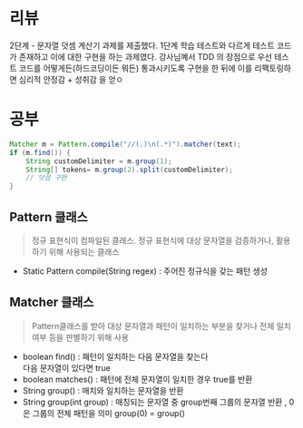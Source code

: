 # 리뷰

2단계 - 문자열 덧셈 계산기 과제를 제출했다. 1단계 학습 테스트와 다르게 테스트 코드가 존재하고 이에 대한 구현을 하는 과제였다.  강사님꼐서 TDD 의 장점으로 우선 테스트 코드를 어떻게든(하드코딩이든 뭐든) 통과시키도록 구현을 한 뒤에 이를 리팩토링하면 심리적 안정감 + 성취감 을 얻ㅇ
# 공부

```java
Matcher m = Pattern.compile("//(.)\n(.*)").matcher(text);
if (m.find()) {
    String customDelimiter = m.group(1);
    String[] tokens= m.group(2).split(customDelimiter);
    // 덧셈 구현
}
```

## Pattern 클래스
> 정규 표현식이 컴파일된 클래스. 정규 표현식에 대상 문자열을 검증하거나, 활용하기 위해 사용되는 클래스

- Static Pattern compile(String regex) : 주어진 정규식을 갖는 패턴 생성

## Matcher 클래스 
> Pattern클래스를 받아 대상 문자열과 패턴이 일치하는 부분을 찾거나 전체 일치 여부 등을 판별하기 위해 사용

- boolean find() : 패턴이 일치하는 다음 문자열을 찾는다  
다음 문자열이 있다면 true
- boolean matches() : 패턴에 전체 문자열이 일치한 경우 true를 반환
- String group() : 매치와 일치하는 문자열을 반환
- String group(int group) : 매칭되는 문자열 중 group번째 그룹의 문자열 반환 , 0은 그룹의 전체 패턴을 의미 group(0) = group()
